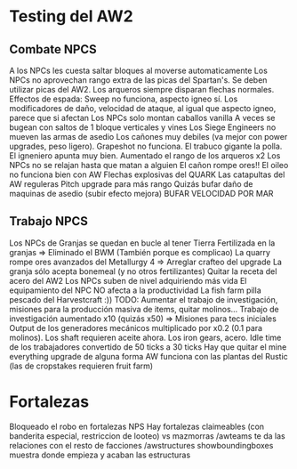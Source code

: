 # Testing del AW2

## Combate NPCS

A los NPCs les cuesta saltar bloques al moverse automaticamente
Los NPCs no aprovechan rango extra de las picas del Spartan's. Se deben utilizar picas del AW2.
Los arqueros siempre disparan flechas normales.
Effectos de espada: Sweep no funciona, aspecto igneo sí.
Los modificadores de daño, velocidad de ataque, al igual que aspecto igneo, parece que si afectan
Los NPCs solo montan caballos vanilla
A veces se bugean con saltos de 1 bloque verticales y vines
Los Siege Engineers no mueven las armas de asedio
Los cañones muy debiles (va mejor con power upgrades, peso ligero). Grapeshot no funciona. 
El trabuco gigante la polla. 
El igneniero apunta muy bien.
Aumentado el rango de los arqueros x2
Los NPCs no se relajan hasta que matan a alguien
El cañon rompe ores!!
El oileo no funciona bien con AW
Flechas explosivas del QUARK
Las catapultas del AW reguleras
Pitch upgrade para más rango
Quizás bufar daño de maquinas de asedio (subir efecto mejora) BUFAR VELOCIDAD POR MAR



## Trabajo NPCS

Los NPCs de Granjas se quedan en bucle al tener Tierra Fertilizada en la granjas => Eliminado el BWM (También porque es complicao)
La quarry rompe ores avanzados del Metallurgy 4 => Arreglar crafteo del upgrade
La granja sólo acepta bonemeal (y no otros fertilizantes)
Quitar la receta del acero del AW2 
Los NPCs suben de nivel adquiriendo más vida
El equipamiento del NPC NO afecta a la productividad
La fish farm pilla pescado del Harvestcraft :))
TODO: Aumentar el trabajo de investigación, misiones para la producción masiva de items, quitar molinos...
	Trabajo de investigación aumentado x10 (quizás x50) => Misiones para tecs iniciales
	Output de los generadores mecánicos multiplicado por x0.2 (0.1 para molinos). Los shaft requieren aceite ahora. Los iron gears, acero. Idle time de los trabajadores convertido de 50 ticks a 30 ticks
        Hay que quitar el mine everything upgrade de alguna forma
AW funciona con las plantas del Rustic (las de cropstakes requieren fruit farm)

# Fortalezas

Bloqueado el robo en fortalezas NPS
Hay fortalezas claimeables (con banderita especial, restriccion de looteo) vs mazmorras
/awteams te da las relaciones con el resto de facciones
/awstructures showboundingboxes muestra donde empieza y acaban las estructuras